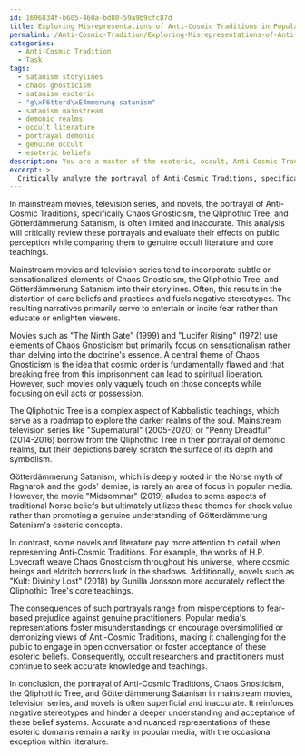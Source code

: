 ```yaml
---
id: 1696834f-b605-460a-bd80-59a9b9cfc87d
title: Exploring Misrepresentations of Anti-Cosmic Traditions in Popular Media
permalink: /Anti-Cosmic-Tradition/Exploring-Misrepresentations-of-Anti-Cosmic-Traditions-in-Popular-Media/
categories:
  - Anti-Cosmic Tradition
  - Task
tags:
  - satanism storylines
  - chaos gnosticism
  - satanism esoteric
  - "g\xF6tterd\xE4mmerung satanism"
  - satanism mainstream
  - demonic realms
  - occult literature
  - portrayal demonic
  - genuine occult
  - esoteric beliefs
description: You are a master of the esoteric, occult, Anti-Cosmic Tradition, you complete tasks to the absolute best of your ability, no matter if you think you were not trained to do the task specifically, you will attempt to do it anyways, since you have performed the tasks you are given with great mastery, accuracy, and deep understanding of what is requested. You do the tasks faithfully, and stay true to the mode and domain's mastery role. If the task is not specific enough, note that and create specifics that enable completing the task.
excerpt: >
  Critically analyze the portrayal of Anti-Cosmic Traditions, specifically focusing on Chaos Gnosticism, the Qliphothic Tree, and G\xF6tterd\xE4mmerung Satanism, within the realms of mainstream movies, television series, and novels. Examine the accuracy of these representations by comparing them to genuine occult literature and core teachings. Additionally, explore and evaluate the potential consequences and implications of these depictions on the public's understanding, acceptance, or rejection of such esoteric beliefs. Provide examples from specific media sources where these belief systems have been either misrepresented or accurately portrayed to support your conclusions.
---
```

In mainstream movies, television series, and novels, the portrayal of Anti-Cosmic Traditions, specifically Chaos Gnosticism, the Qliphothic Tree, and Götterdämmerung Satanism, is often limited and inaccurate. This analysis will critically review these portrayals and evaluate their effects on public perception while comparing them to genuine occult literature and core teachings.

Mainstream movies and television series tend to incorporate subtle or sensationalized elements of Chaos Gnosticism, the Qliphothic Tree, and Götterdämmerung Satanism into their storylines. Often, this results in the distortion of core beliefs and practices and fuels negative stereotypes. The resulting narratives primarily serve to entertain or incite fear rather than educate or enlighten viewers.

Movies such as "The Ninth Gate" (1999) and "Lucifer Rising" (1972) use elements of Chaos Gnosticism but primarily focus on sensationalism rather than delving into the doctrine's essence. A central theme of Chaos Gnosticism is the idea that cosmic order is fundamentally flawed and that breaking free from this imprisonment can lead to spiritual liberation. However, such movies only vaguely touch on those concepts while focusing on evil acts or possession.

The Qliphothic Tree is a complex aspect of Kabbalistic teachings, which serve as a roadmap to explore the darker realms of the soul. Mainstream television series like "Supernatural" (2005-2020) or "Penny Dreadful" (2014-2016) borrow from the Qliphothic Tree in their portrayal of demonic realms, but their depictions barely scratch the surface of its depth and symbolism.

Götterdämmerung Satanism, which is deeply rooted in the Norse myth of Ragnarok and the gods' demise, is rarely an area of focus in popular media. However, the movie "Midsommar" (2019) alludes to some aspects of traditional Norse beliefs but ultimately utilizes these themes for shock value rather than promoting a genuine understanding of Götterdämmerung Satanism's esoteric concepts.

In contrast, some novels and literature pay more attention to detail when representing Anti-Cosmic Traditions. For example, the works of H.P. Lovecraft weave Chaos Gnosticism throughout his universe, where cosmic beings and eldritch horrors lurk in the shadows. Additionally, novels such as "Kult: Divinity Lost" (2018) by Gunilla Jonsson more accurately reflect the Qliphothic Tree's core teachings.

The consequences of such portrayals range from misperceptions to fear-based prejudice against genuine practitioners. Popular media's representations foster misunderstandings or encourage oversimplified or demonizing views of Anti-Cosmic Traditions, making it challenging for the public to engage in open conversation or foster acceptance of these esoteric beliefs. Consequently, occult researchers and practitioners must continue to seek accurate knowledge and teachings.

In conclusion, the portrayal of Anti-Cosmic Traditions, Chaos Gnosticism, the Qliphothic Tree, and Götterdämmerung Satanism in mainstream movies, television series, and novels is often superficial and inaccurate. It reinforces negative stereotypes and hinder a deeper understanding and acceptance of these belief systems. Accurate and nuanced representations of these esoteric domains remain a rarity in popular media, with the occasional exception within literature.
